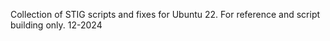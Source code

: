 Collection of STIG scripts and fixes for Ubuntu 22. 
For reference and script building only. 
12-2024
